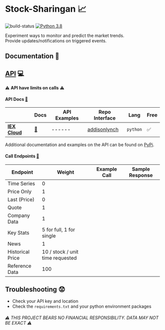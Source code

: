 # Stock-Sharingan :chart_with_upwards_trend:

![build-status](https://travis-ci.com/XDwightsBeetsX/stock-sharingan.svg?branch=master)
[![Python 3.8](https://img.shields.io/badge/python-3.8-blue.svg)](https://www.python.org/downloads/release/python-380/)

Experiment ways to monitor and predict the market trends.  
Provide updates/notifications on triggered events.  

## Documentation :book:

## [API](https://en.wikipedia.org/wiki/Application_programming_interface) :computer:
:warning: **API have limits on calls** :warning:

#### API Docs [:book:](https://iexcloud.io/docs/api)
| |Docs|API Examples|Repo Interface|Lang|Free|
|------|------|------|------|------|------|
|[**IEX Cloud**](https://iexcloud.io/)|[:book:](https://iexcloud.io/docs/api)|------|[addisonlynch](https://github.com/addisonlynch/iexfinance)|`python`|:white_check_mark:|
Additional documentation and examples on the API can be found on [PyPi](https://pypi.org/project/iexfinance/).

#### Call Endpoints [:book:](https://iexcloud.io/docs/api/#rules-engine-beta)
|Endpoint|Weight|Example Call|Sample Response|
|------|------|------|------|
|Time Series|0| | |
|Price Only|1| | |
|Last (Price)|0| | |
|Quote|1| | |
|Company Data|1| | |
|Key Stats|5 for full, 1 for single| | |
|News|1| | |
|Historical Price|10 / stock / unit time requested| | |
|Reference Data|100| | |

## Troubleshooting :worried:
- Check your API key and location
- Check the `requirements.txt` and your python environment packages

###### :warning: THIS PROJECT BEARS NO FINANCIAL RESPONSIBILITY. DATA MAY NOT BE EXACT :warning:
